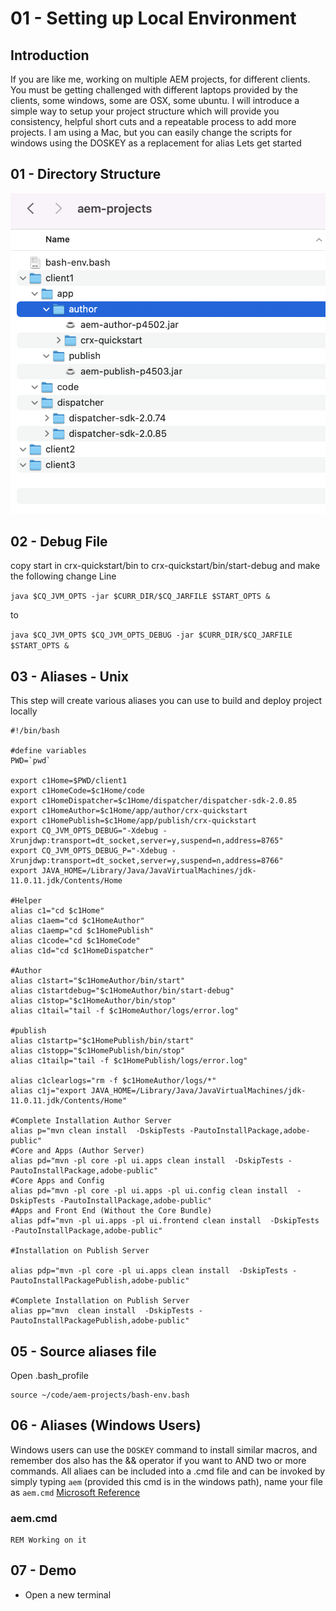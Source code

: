 # 01 - Setting up Local Environment 
## Introduction
If you are like me, working on multiple AEM projects, for different clients.
You must be getting challenged with different laptops provided by the clients, some windows, some are OSX, some ubuntu.
I will introduce a simple way to setup your project structure which will provide you consistency, helpful short cuts and a repeatable process to add more projects.
I am using a Mac, but you can easily change the scripts for windows using the DOSKEY as a replacement for alias
Lets get started
## 01 - Directory Structure 
![Directory Structure](assets/01-directory-structure.png)

## 02 - Debug File
copy start in crx-quickstart/bin to crx-quickstart/bin/start-debug and make the following change
Line 

`java $CQ_JVM_OPTS -jar $CURR_DIR/$CQ_JARFILE $START_OPTS &`

to

`java $CQ_JVM_OPTS $CQ_JVM_OPTS_DEBUG -jar $CURR_DIR/$CQ_JARFILE $START_OPTS &`

## 03 - Aliases - Unix
This step will create various aliases you can use to build and deploy project locally
```
#!/bin/bash

#define variables
PWD=`pwd`

export c1Home=$PWD/client1
export c1HomeCode=$c1Home/code
export c1HomeDispatcher=$c1Home/dispatcher/dispatcher-sdk-2.0.85
export c1HomeAuthor=$c1Home/app/author/crx-quickstart
export c1HomePublish=$c1Home/app/publish/crx-quickstart
export CQ_JVM_OPTS_DEBUG="-Xdebug -Xrunjdwp:transport=dt_socket,server=y,suspend=n,address=8765"
export CQ_JVM_OPTS_DEBUG_P="-Xdebug -Xrunjdwp:transport=dt_socket,server=y,suspend=n,address=8766"
export JAVA_HOME=/Library/Java/JavaVirtualMachines/jdk-11.0.11.jdk/Contents/Home

#Helper
alias c1="cd $c1Home"
alias c1aem="cd $c1HomeAuthor"
alias c1aemp="cd $c1HomePublish"
alias c1code="cd $c1HomeCode"
alias c1d="cd $c1HomeDispatcher"

#Author
alias c1start="$c1HomeAuthor/bin/start"
alias c1startdebug="$c1HomeAuthor/bin/start-debug"
alias c1stop="$c1HomeAuthor/bin/stop"
alias c1tail="tail -f $c1HomeAuthor/logs/error.log"

#publish
alias c1startp="$c1HomePublish/bin/start"
alias c1stopp="$c1HomePublish/bin/stop"
alias c1tailp="tail -f $c1HomePublish/logs/error.log"

alias c1clearlogs="rm -f $c1HomeAuthor/logs/*"
alias c1j="export JAVA_HOME=/Library/Java/JavaVirtualMachines/jdk-11.0.11.jdk/Contents/Home"

#Complete Installation Author Server
alias p="mvn clean install  -DskipTests -PautoInstallPackage,adobe-public"
#Core and Apps (Author Server)
alias pd="mvn -pl core -pl ui.apps clean install  -DskipTests -PautoInstallPackage,adobe-public"
#Core Apps and Config
alias pd="mvn -pl core -pl ui.apps -pl ui.config clean install  -DskipTests -PautoInstallPackage,adobe-public"
#Apps and Front End (Without the Core Bundle)
alias pdf="mvn -pl ui.apps -pl ui.frontend clean install  -DskipTests -PautoInstallPackage,adobe-public"

#Installation on Publish Server

alias pdp="mvn -pl core -pl ui.apps clean install  -DskipTests -PautoInstallPackagePublish,adobe-public"

#Complete Installation on Publish Server
alias pp="mvn  clean install  -DskipTests -PautoInstallPackagePublish,adobe-public"
```
## 05 - Source aliases file
Open .bash_profile
```
source ~/code/aem-projects/bash-env.bash
```
## 06 - Aliases (Windows Users)
Windows users can use the `DOSKEY` command to install similar macros, and remember dos also has the && operator if you want to AND two or more commands.
All aliaes can be included into a .cmd file and can be invoked by simply typing `aem` (provided this cmd is in the windows path), name your file as `aem.cmd`
[Microsoft Reference](https://learn.microsoft.com/en-us/windows-server/administration/windows-commands/doskey)
### aem.cmd
``` 
REM Working on it 

```

## 07 - Demo
* Open a new terminal 